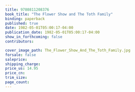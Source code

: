 ```yaml
---
title: 9780811208376
book_title: "The Flower Show and The Toth Family"
binding: paperback
published: true
date: 1982-05-01T05:00:17-04:00
publication_date: 1982-05-01T05:00:17-04:00
show_in_forthcoming: false
contributors:

cover_image_path: The_Flower_Show_And_The_Toth_Family.jpg
forsale: false
saleprice:
shipping_charge:
price_us: 14.95
price_cn:
trim_size:
page_count:
---
```


